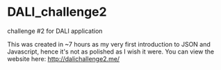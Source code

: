 # DALI_challenge2
challenge #2 for DALI application

This was created in ~7 hours as my very first introduction to JSON and Javascript, hence it's not as polished as I wish it were. 
You can view the website here: http://dalichallenge2.me/ 

